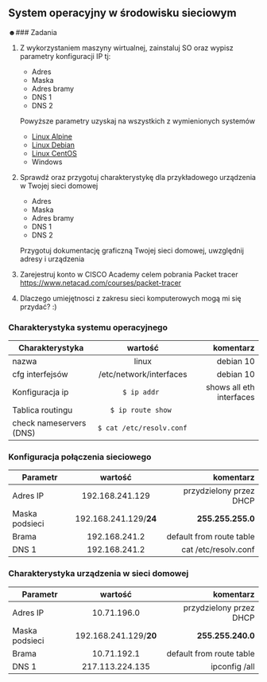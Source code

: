 ## System operacyjny w środowisku sieciowym

☻### Zadania


1. Z wykorzystaniem maszyny wirtualnej, zainstaluj SO oraz wypisz parametry konfiguracji IP tj:
   * Adres
   * Maska
   * Adres bramy
   * DNS 1
   * DNS 2
    
    Powyższe parametry uzyskaj na wszystkich z wymienionych systemów

   * [Linux Alpine](https://alpinelinux.org/)
   * [Linux Debian](https://www.debian.org/)
   * [Linux CentOS](https://www.centos.org/)
   * Windows 

2. Sprawdź oraz przygotuj charakterystykę dla przykładowego urządzenia w Twojej sieci domowej
   * Adres
   * Maska
   * Adres bramy
   * DNS 1
   * DNS 2
  
    Przygotuj dokumentację graficzną Twojej sieci domowej, uwzględnij adresy i urządzenia

3. Zarejestruj konto w CISCO Academy celem pobrania Packet tracer 
   https://www.netacad.com/courses/packet-tracer

4. Dlaczego umiejętnosci z zakresu sieci komputerowych mogą mi się przydać? :)


### Charakterystyka systemu operacyjnego

| Charakterystyka           | wartość               | komentarz                |
| -------------             |:-------------:        | -----:                    |
| nazwa                     | linux                 | debian 10                  |
| cfg interfejsów           | /etc/network/interfaces | debian 10         |
| Konfiguracja ip           | ``$ ip addr ``         | shows all eth interfaces   | 
| Tablica routingu          | ``$ ip route show ``  |     | 
| check nameservers (DNS)   | ``$ cat /etc/resolv.conf ``  |     | 

### Konfiguracja połączenia sieciowego

| Parametr | wartość           | komentarz |
| ------------- |:-------------:| -----:|
| Adres IP      | 192.168.241.129        | przydzielony przez DHCP |
| Maska podsieci| 192.168.241.129/**24** | **255.255.255.0**    |
| Brama         | 192.168.241.2         | default from route table |
| DNS 1         | 192.168.241.2      | cat /etc/resolv.conf     |

### Charakterystyka urządzenia w sieci domowej

| Parametr | wartość           | komentarz |
| ------------- |:-------------:| -----:|
| Adres IP      | 10.71.196.0        | przydzielony przez DHCP |
| Maska podsieci| 192.168.241.129/**20** | **255.255.240.0**    |
| Brama         | 10.71.192.1         | default from route table |
| DNS 1         | 217.113.224.135      |  ipconfig /all     |
